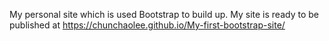 My personal site which is used Bootstrap to build up.
My site is ready to be published at https://chunchaolee.github.io/My-first-bootstrap-site/
